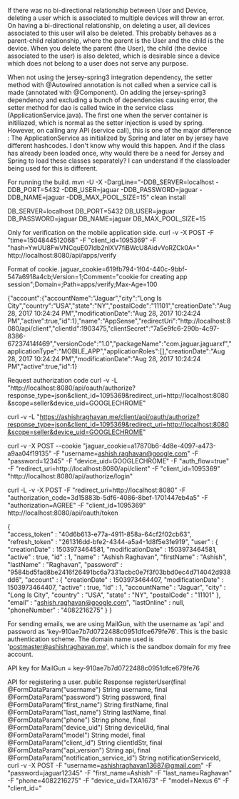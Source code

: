 If there was no bi-directional relationship between User and Device, deleting a user which is associated to multiple devices will throw an error. On having a bi-directional relationship, on deleting a user, all devices associated to this user will also be deleted. This probably behaves as a parent-child relationship, where the parent is the User and the child is the device. When you delete the parent (the User), the child (the device associated to the user) is also deleted, which is desirable since a device which does not belong to a user does not serve any purpose.

When not using the jersey-spring3 integration dependency, the setter method with @Autowired annotation is not called when a service call is made (annotated with @Component). On adding the jersey-spring3 dependency and excluding a bunch of dependencies causing error, the setter method for dao is called twice in the service class (ApplicationService.java). The first one when the server container is initiliazed, which is normal as the setter injection is used by spring. However, on calling any API (service call), this is one of the major difference : The ApplicationService as initialized by Spring and later on by jersey have different hashcodes. I don't know why would this happen. And if the class has already been loaded once, why would there be a need for Jersey and Spring to load these classes separately? I can understand if the classloader being used for this is different.

For running the build.
mvn -U -X -DargLine="-DDB_SERVER=localhost -DDB_PORT=5432 -DDB_USER=jaguar -DDB_PASSWORD=jaguar -DDB_NAME=jaguar -DDB_MAX_POOL_SIZE=15" clean install

DB_SERVER=localhost
DB_PORT=5432
DB_USER=jaguar
DB_PASSWORD=jaguar
DB_NAME=jaguar
DB_MAX_POOL_SIZE=15

Only for verification on the mobile application side.
curl -v -X POST -F "time=1504844512068" -F "client_id=1095369" -F "hash=YwUU8FwVNCquE07ldb2nlXV7fiBWcU8AidvVoRZCk0A=" http://localhost:8080/api/apps/verify

Format of cookie.
jaguar_cookie=619fb794-1f04-440c-9bbf-547a6918a4cb;Version=1;Comment="cookie for creating app session";Domain=;Path=apps/verify;Max-Age=100

{"account":{"accountName":"Jaguar","city":"Long Is City","country":"USA","state":"NY","postalCode":"11101","creationDate":"Aug 28, 2017 10:24:24 PM","modificationDate":"Aug 28, 2017 10:24:24 PM","active":true,"id":1},"name":"AppSense","redirectUri":"http://localhost:8080/api/client","clientId":1903475,"clientSecret":"7a5e9fc6-290b-4c97-8386-67237414f469","versionCode":"1.0","packageName":"com.jaguar.jaguarxf","applicationType":"MOBILE_APP","applicationRoles":[],"creationDate":"Aug 28, 2017 10:24:24 PM","modificationDate":"Aug 28, 2017 10:24:24 PM","active":true,"id":1}

Request authorization code
curl -v -L "http://localhost:8080/api/oauth/authorize?response_type=json&client_id=1095369&redirect_uri=http://localhost:8080&scope=seller&device_uid=GOOGLECHROME"

curl -v -L "https://ashishraghavan.me/client/api/oauth/authorize?response_type=json&client_id=1095369&redirect_uri=http://localhost:8080&scope=seller&device_uid=GOOGLECHROME"

curl -v -X POST --cookie "jaguar_cookie=a17870b6-4d8e-4097-a473-a9aa04f19135" -F "username=ashish.raghavan@google.com" -F "password=12345" -F "device_uid=GOOGLECHROME" -F "auth_flow=true" -F "redirect_uri=http://localhost:8080/api/client" -F "client_id=1095369" "http://localhost:8080/api/authorize/login"

curl -L -v -X POST -F "redirect_uri=http://localhost:8080" -F "authorization_code=3d15883b-5df6-4086-8bef-1701447eb4a5" -F "authorization=AGREE" -F "client_id=1095369" http://localhost:8080/api/oauth/token

{	
  "access_token" : "40d6b613-e77a-4911-858a-64cf2f02cb63",
  "refresh_token" : "261316dd-bfe2-4344-a5a4-1d8f5e3fe919",
  "user" : {
    "creationDate" : 1503973464581,
    "modificationDate" : 1503973464581,
    "active" : true,
    "id" : 1,
    "name" : "Ashish Raghavan",
    "firstName" : "Ashish",
    "lastName" : "Raghavan",
    "password" : "9584bd5fad8be2416f26491bc6a7331acbc0e7f3f03bbd0ec4d714042d938dd6",
    "account" : {
      "creationDate" : 1503973464407,
      "modificationDate" : 1503973464407,
      "active" : true,
      "id" : 1,
      "accountName" : "Jaguar",
      "city" : "Long Is City",
      "country" : "USA",
      "state" : "NY",
      "postalCode" : "11101"
    },
    "email" : "ashish.raghavan@google.com",
    "lastOnline" : null,
    "phoneNumber" : "4082216275"
  }
}

For sending emails, we are using MailGun, with the username as 'api' and password as 'key-910ae7b7d0722488c0951dfce679fe76'. This is the basic authentication scheme. The domain name used is 'postmaster@ashishraghavan.me', which is the sandbox domain for my free account.

API key for MailGun = key-910ae7b7d0722488c0951dfce679fe76

API for registering a user.
    public Response registerUser(final @FormDataParam("username") String username,
                                 final @FormDataParam("password") String password,
                                 final @FormDataParam("first_name") String firstName,
                                 final @FormDataParam("last_name") String lastName,
                                 final @FormDataParam("phone") String phone,
                                 final @FormDataParam("device_uid") String deviceUid,
                                 final @FormDataParam("model") String model,
                                 final @FormDataParam("client_id") String clientIdStr,
                                 final @FormDataParam("api_version") String api,
                                 final @FormDataParam("notification_service_id") String notificationServiceId,
curl -v -X POST -F "username=ashishraghavan13687@gmail.com" -F "password=jaguar12345" -F "first_name=Ashish" -F "last_name=Raghavan" -F "phone=4082216275" -F "device_uid=TXA1673" -F "model=Nexus 6" -F "client_id="

